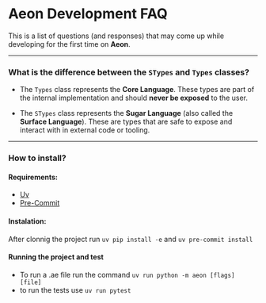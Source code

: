 # Aeon Development FAQ

This is a list of questions (and responses) that may come up while developing for the first time on **Aeon**.

---

### What is the difference between the `STypes` and `Types` classes?

- The `Types` class represents the **Core Language**. These types are part of the internal implementation and should **never be exposed** to the user.

- The `STypes` class represents the **Sugar Language** (also called the **Surface Language**). These are types that are safe to expose and interact with in external code or tooling.

---

### How to install?

#### Requirements:

- [Uv](https://github.com/astral-sh/uv)
- [Pre-Commit](https://pre-commit.com/)

#### Instalation:

After clonnig the project run `uv pip install -e` and `uv pre-commit install`

#### Running the project and test

- To run a .ae file run the command `uv run python -m aeon [flags] [file]`
- to run the tests use `uv run pytest`
